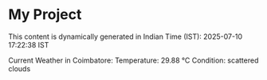 # My Project

This content is dynamically generated in Indian Time (IST): 2025-07-10 17:22:38 IST


Current Weather in Coimbatore:
Temperature: 29.88 °C
Condition: scattered clouds
